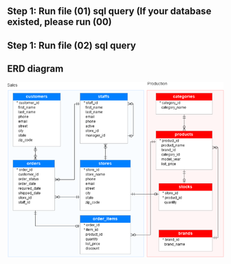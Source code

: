 <h2> Step 1: Run file (01) sql query (If your database existed, please run (00)</h2>
<h2> Step 1: Run file (02) sql query</h2>
<h2>ERD diagram</h2>
<img src="SQL-Server-Sample-Database.png">
</img>
